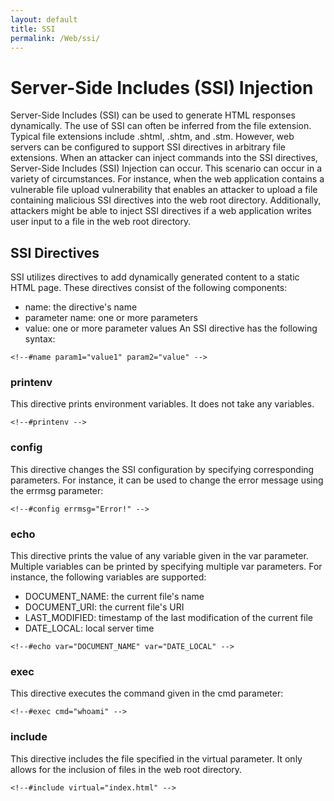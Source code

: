 ```yaml
---
layout: default
title: SSI
permalink: /Web/ssi/
---
```


# Server-Side Includes (SSI) Injection
Server-Side Includes (SSI) can be used to generate HTML responses dynamically.
The use of SSI can often be inferred from the file extension. Typical file extensions include .shtml, .shtm, and .stm. However, web servers can be configured to support SSI directives in arbitrary file extensions.
When an attacker can inject commands into the SSI directives, Server-Side Includes (SSI) Injection can occur. This scenario can occur in a variety of circumstances. For instance, when the web application contains a vulnerable file upload vulnerability that enables an attacker to upload a file containing malicious SSI directives into the web root directory. Additionally, attackers might be able to inject SSI directives if a web application writes user input to a file in the web root directory.

## SSI Directives
SSI utilizes directives to add dynamically generated content to a static HTML page. These directives consist of the following components:
- name: the directive's name
- parameter name: one or more parameters
- value: one or more parameter values
An SSI directive has the following syntax:
```
<!--#name param1="value1" param2="value" -->
```
### printenv
This directive prints environment variables. It does not take any variables.
```
<!--#printenv -->
```
### config
This directive changes the SSI configuration by specifying corresponding parameters. For instance, it can be used to change the error message using the errmsg parameter:
```
<!--#config errmsg="Error!" -->
```
### echo
This directive prints the value of any variable given in the var parameter. Multiple variables can be printed by specifying multiple var parameters. For instance, the following variables are supported:
- DOCUMENT_NAME: the current file's name
- DOCUMENT_URI: the current file's URI
- LAST_MODIFIED: timestamp of the last modification of the current file
- DATE_LOCAL: local server time
```
<!--#echo var="DOCUMENT_NAME" var="DATE_LOCAL" -->
```
### exec
This directive executes the command given in the cmd parameter:
```
<!--#exec cmd="whoami" -->
```
### include
This directive includes the file specified in the virtual parameter. It only allows for the inclusion of files in the web root directory.
```
<!--#include virtual="index.html" -->
```


